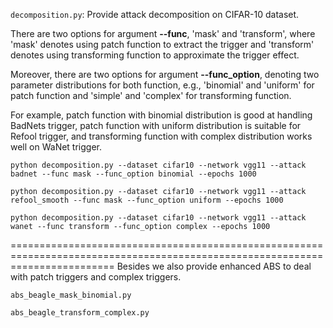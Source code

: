 `decomposition.py`: Provide attack decomposition on CIFAR-10 dataset.

There are two options for argument **--func**, 'mask' and 'transform', where 'mask' denotes using patch function to extract the trigger
and 'transform' denotes using transforming function to approximate the trigger effect.

Moreover, there are two options for argument **--func_option**, denoting two parameter distributions for both function, e.g., 'binomial' and 'uniform' for patch function
and 'simple' and 'complex' for transforming function.

For example, patch function with binomial distribution is good at handling BadNets trigger, patch function with uniform distribution is suitable for Refool trigger,
and transforming function with complex distribution works well on WaNet trigger.

`python decomposition.py --dataset cifar10 --network vgg11 --attack badnet --func mask --func_option binomial --epochs 1000`

`python decomposition.py --dataset cifar10 --network vgg11 --attack refool_smooth --func mask --func_option uniform --epochs 1000`

`python decomposition.py --dataset cifar10 --network vgg11 --attack wanet --func transform --func_option complex --epochs 1000`

==============================================================================================================================
Besides we also provide enhanced ABS to deal with patch triggers and complex triggers.

`abs_beagle_mask_binomial.py`

`abs_beagle_transform_complex.py`
